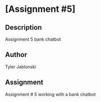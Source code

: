 # [Assignment #5]

## Description

Assignment 5 bank chatbot

## Author

Tyler Jablonski

## Assignment
Assignment # 5 working with a bank chatbot 